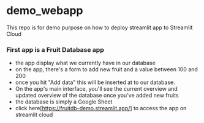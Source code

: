 # demo_webapp
This repo is for demo purpose on how to deploy streamlit app to Streamlit Cloud

### First app is a Fruit Database app
* the app display what we currently have in our database
* on the app, there's a form to add new fruit and a value between 100 and 200
* once you hit "Add data" this will be inserted at to our database.
* On the app's main interface, you'll see the current overview and updated overview of the database once you've added new fruits
* the database is simply a Google Sheet
* click here[https://fruitdb-demo.streamlit.app/] to access the app on streamlit cloud
